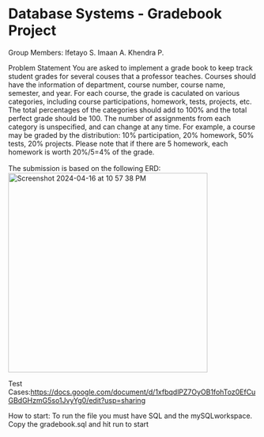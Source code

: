 # Database Systems - Gradebook Project 

Group Members:
Ifetayo S.
Imaan A. 
Khendra P. 

Problem Statement
You are asked to implement a grade book to keep track student grades for several couses that a professor teaches. Courses should have the information of department, course number, course name, semester, and year.  For each course, the grade is caculated on various categories, including course participations, homework, tests, projects, etc.  The total percentages of the categories should add to 100% and the total perfect grade should be 100. The number of assignments from each category is unspecified, and can change at any time.  For example, a course may be graded by the distribution: 10% participation, 20% homework, 50% tests, 20% projects. Please note that if there are 5 homework, each homework is worth 20%/5=4% of the grade.

The submission is based on the following ERD:　
<img width="403" alt="Screenshot 2024-04-16 at 10 57 38 PM" src="https://github.com/Imaanadam/databsystems/assets/111910162/2ab88f8b-82a0-439a-8535-6084d5099ed8">

Test Cases:https://docs.google.com/document/d/1xfbqdlPZ7OyOB1fohToz0EfCuGBdGHzmG5so1JvyYg0/edit?usp=sharing

How to start:
To run the file you must have SQL and the mySQLworkspace. 
Copy the gradebook.sql and hit run to start
